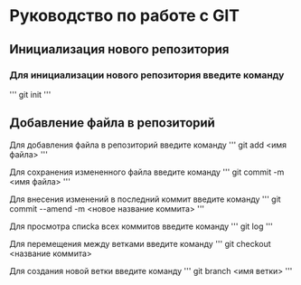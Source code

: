 # Руководство по работе с GIT

## Инициализация нового репозитория

### Для инициализации нового репозитория введите команду
'''
   git init
'''

## Добавление файла в репозиторий

Для добавления файла в репозиторий введите команду
'''
git add <имя файла>
'''

Для сохранения измененного файла введите команду
'''
git commit -m <имя файла>
'''

Для внесения изменений в последний коммит введите команду
'''
git commit --amend -m <новое название коммита>
'''

Для просмотра списkа всех коммитов введите команду
'''
git log
'''

Для перемещения между ветками введите команду
'''
git checkout <название коммита>

Для создания новой ветки введите команду 
'''
git branch <имя ветки>
'''